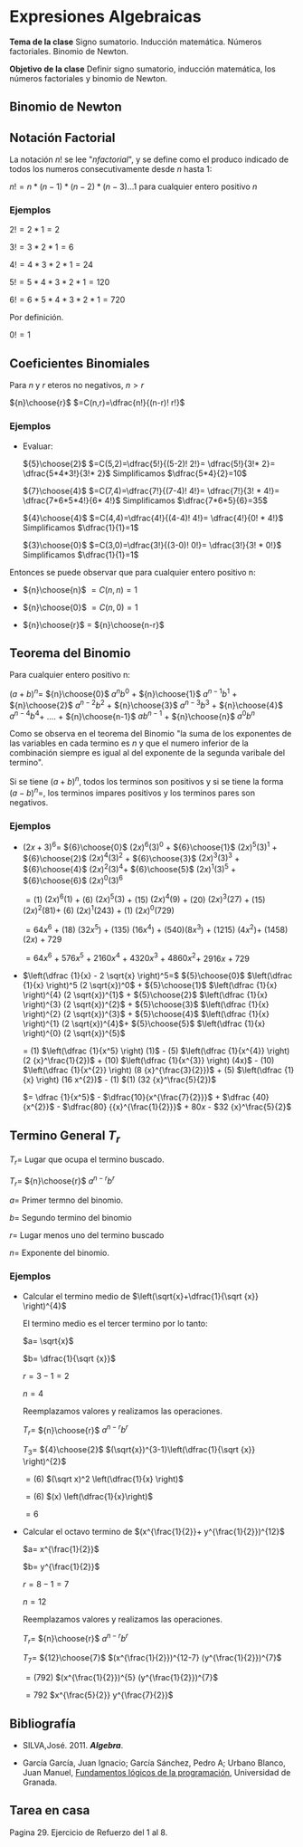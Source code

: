 # Expresiones Algebraicas

**Tema de la clase** Signo sumatorio. Inducción matemática. Números factoriales. Binomio de Newton.

**Objetivo de la clase**  Definir signo sumatorio, inducción matemática, los números factoriales y  binomio de Newton. 

## Binomio de Newton 

## Notación Factorial 

La notación $n!$ se lee "$n factorial$", y se define como el produco indicado de todos los numeros consecutivamente desde $n$ hasta $1$:

$n!=n*(n-1)*(n-2)*(n-3)...1$ para cualquier entero positivo $n$

### Ejemplos 

$2!=2*1=2$

$3!=3*2*1=6$

$4!=4*3*2*1=24$

$5!=5*4*3*2*1=120$

$6!=6*5*4*3*2*1=720$

Por definición.

$0!=1$

## Coeficientes Binomiales

Para $n$ y $r$ eteros no negativos, $n>r$ 

${n}\choose{r}$ $=C(n,r)=\dfrac{n!}{(n-r)! r!}$ 

### Ejemplos

- Evaluar: 

    ${5}\choose{2}$ $=C(5,2)=\dfrac{5!}{(5-2)! 2!}= \dfrac{5!}{3!* 2}= \dfrac{5*4*3!}{3!* 2}$ Simplificamos $\dfrac{5*4}{2}=10$

    ${7}\choose{4}$ $=C(7,4)=\dfrac{7!}{(7-4)! 4!}= \dfrac{7!}{3! * 4!}= \dfrac{7*6*5*4!}{6* 4!}$ Simplificamos $\dfrac{7*6*5}{6}=35$

    ${4}\choose{4}$ $=C(4,4)=\dfrac{4!}{(4-4)! 4!}= \dfrac{4!}{0! * 4!}$ Simplificamos $\dfrac{1}{1}=1$

    ${3}\choose{0}$ $=C(3,0)=\dfrac{3!}{(3-0)! 0!}= \dfrac{3!}{3! * 0!}$ Simplificamos $\dfrac{1}{1}=1$

Entonces se puede observar que para cualquier entero positivo n:

- ${n}\choose{n}$ $=C(n,n)=1$

- ${n}\choose{0}$ $=C(n,0)=1$

- ${n}\choose{r}$ $=$ ${n}\choose{n-r}$

## Teorema del Binomio
Para cualquier entero positivo n:
 
$(a + b)^n=$ ${n}\choose{0}$ $a^n b^0$ + ${n}\choose{1}$ $a^{n-1}  b^{1}$ + ${n}\choose{2}$ $a^{n-2}  b^{2}$ + ${n}\choose{3}$ $a^{n-3}  b^{3}$ + ${n}\choose{4}$ $a^{n-4}  b^{4}$+ .... + ${n}\choose{n-1}$ $ab^{n-1}$ + ${n}\choose{n}$ $a^{0}  b^{n}$


Como se observa en el teorema del Binomio "la suma de los exponentes de las variables en cada termino es $n$ y que el numero inferior de la combinación siempre es igual al del exponente de la segunda varibale del termino".

Si se tiene $(a + b)^n$, todos los terminos son positivos y si se tiene la forma $(a - b)^n=$, los terminos impares positivos y los terminos pares son negativos.


### Ejemplos

- $(2x + 3)^6=$ ${6}\choose{0}$ $(2x)^6 (3)^0$ + ${6}\choose{1}$ $(2x)^{5} (3)^{1}$ + ${6}\choose{2}$ $(2x)^{4}  (3)^{2}$ + ${6}\choose{3}$ $(2x)^{3}  (3)^{3}$ + ${6}\choose{4}$ $(2x)^{2}  (3)^{4}$+ ${6}\choose{5}$ $(2x)^{1} (3)^{5}$ + ${6}\choose{6}$ $(2x)^{0}  (3)^{6}$


    $= (1)$ $(2x)^6 (1)$ + $(6)$ $(2x)^{5} (3)$ + $(15)$ $(2x)^{4} (9)$ + $(20)$ $(2x)^{3}  (27)$ + $(15)$ $(2x)^{2}  (81)$+ $(6)$ $(2x)^{1} (243)$ + $(1)$ $(2x)^{0}  (729)$

    $=  64x^6$ + $(18)$ $(32x^{5})$ + $(135)$ $(16x^{4})$ + $(540) (8x^{3})$ + $(1215)$ $(4x^{2})$+ $(1458)$ $(2x)$ + $729$

    $= 64x^6$ + $576 x^{5}$ + $2160 x^{4}$ + $4320 x^{3}$ + $4860 x^{2}$+ $2916x$ + $729$

- $\left(\dfrac {1}{x} - 2 \sqrt{x} \right)^5=$ ${5}\choose{0}$ $\left(\dfrac {1}{x} \right)^5 (2 \sqrt{x})^0$ + ${5}\choose{1}$ $\left(\dfrac {1}{x} \right)^{4} (2 \sqrt{x})^{1}$ + ${5}\choose{2}$ $\left(\dfrac {1}{x} \right)^{3}  (2 \sqrt{x})^{2}$ + ${5}\choose{3}$ $\left(\dfrac {1}{x} \right)^{2}  (2 \sqrt{x})^{3}$ + ${5}\choose{4}$ $\left(\dfrac {1}{x} \right)^{1}  (2 \sqrt{x})^{4}$+ ${5}\choose{5}$ $\left(\dfrac {1}{x} \right)^{0}  (2 \sqrt{x})^{5}$

    $=$ $(1)$ $\left(\dfrac {1}{x^5} \right) (1)$ - $(5)$ $\left(\dfrac {1}{x^{4}} \right) (2 {x}^\frac{1}{2})$ + $(10)$ $\left(\dfrac {1}{x^{3}} \right) (4x)$ - $(10)$ $\left(\dfrac {1}{x^{2}} \right)  (8  {x}^{\frac{3}{2}})$ + $(5)$ $\left(\dfrac {1}{x} \right)  (16 x^{2})$ - $(1)$ $(1) (32 {x}^\frac{5}{2})$

    $= \dfrac {1}{x^5}$ - $\dfrac{10}{x^{\frac{7}{2}}}$ + $\dfrac {40}{x^{2}}$ - $\dfrac{80} {{x}^{\frac{1}{2}}}$ + $80x$ - $32 {x}^\frac{5}{2}$

## Termino General $T_r$

$T_r=$ Lugar que ocupa el termino buscado. 

$T_r=$ ${n}\choose{r}$ $a^{n-r} b^{r}$

$a=$ Primer termno del binomio.

$b=$ Segundo termino del binomio

$r=$ Lugar menos uno del termino buscado

$n=$ Exponente del binomio.


### Ejemplos 

- Calcular el termino medio de $\left(\sqrt{x}+\dfrac{1}{\sqrt {x}} \right)^{4}$

    El termino medio es el tercer termino por lo tanto: 

    $a= \sqrt{x}$

    $b= \dfrac{1}{\sqrt {x}}$

    $r=3-1=2$

    $n=4$

    Reemplazamos valores y realizamos las operaciones.

    $T_r=$ ${n}\choose{r}$ $a^{n-r} b^{r}$


    $T_3=$ ${4}\choose{2}$ $(\sqrt{x})^{3-1}\left(\dfrac{1}{\sqrt {x}} \right)^{2}$


    $= (6)$ $(\sqrt x)^2 \left(\dfrac{1}{x} \right)$


    $= (6)$ $(x) \left(\dfrac{1}{x}\right)$

    $= 6$

- Calcular el octavo termino de  $(x^{\frac{1}{2}}+ y^{\frac{1}{2}})^{12}$

    $a= x^{\frac{1}{2}}$

    $b= y^{\frac{1}{2}}$

    $r=8-1=7$

    $n=12$

    Reemplazamos valores y realizamos las operaciones.

    $T_r=$ ${n}\choose{r}$ $a^{n-r} b^{r}$


    $T_7=$ ${12}\choose{7}$ $(x^{\frac{1}{2}})^{12-7} (y^{\frac{1}{2}})^{7}$


    $= (792)$ $(x^{\frac{1}{2}})^{5} (y^{\frac{1}{2}})^{7}$

    $= 792$ $x^{\frac{5}{2}} y^{\frac{7}{2}}$


## Bibliografía

- SILVA,José. 2011. ***Algebra***.

- García García, Juan Ignacio; García Sánchez, Pedro A; Urbano Blanco, Juan Manuel, [Fundamentos lógicos de la programación](http://hdl.handle.net/10481/43278), Universidad de Granada.

## Tarea en casa

Pagina 29. Ejercicio de Refuerzo  del  1 al 8.







































